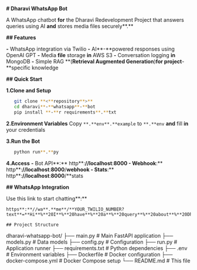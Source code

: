 **# Dharavi WhatsApp Bot**

A WhatsApp chatbot **for** the Dharavi Redevelopment Project that answers queries using AI **and** stores media files securely**.**

**## Features**

**-** WhatsApp integration via Twilio
**-** AI**-**powered responses using OpenAI GPT
**-** Media **file** storage **in** AWS S3
**-** Conversation logging **in** MongoDB
**-** Simple RAG **(**Retrieval Augmented Generation**)**for project**-**specific knowledge

**## Quick Start**

**1.****Clone **and** Setup******

```bash
   git clone **<**repository**>**
   cd dharavi**-**whatsapp**-**bot
   pip install **-**r requirements**.**txt
```

**2.****Environment Variables******
   Copy `**.**env**.**example` to `**.**env` **and** fill **in** your credentials

**3.****Run the Bot******

```bash
   python run**.**py
```

**4.****Access******
**-** Bot API**:** http**:**//localhost**:**8000
**-** Webhook**:** http**:**//localhost**:**8000**/**webhook
**-** Stats**:** http**:**//localhost**:**8000**/**stats

**## WhatsApp Integration**

Use this link to start chatting**:**

```
https**:**//wa**.**me**/**YOUR_TWILIO_NUMBER?text**=**Hi**%**20I**%**20have**%**20a**%**20query**%**20about**%**20Dharavi**%**20Redevelopment

## Project Structure

```

dharavi-whatsapp-bot/
├── main.py              # Main FastAPI application
├── models.py            # Data models
├── config.py            # Configuration
├── run.py               # Application runner
├── requirements.txt     # Python dependencies
├── .env                 # Environment variables
├── Dockerfile          # Docker configuration
├── docker-compose.yml  # Docker Compose setup
└── README.md           # This file

```

```
